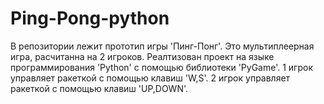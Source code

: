 # Ping-Pong-python
В репозитории лежит прототип игры 'Пинг-Понг'. Это мультиплеерная игра, расчитанна на 2 игроков.
Реалтизован проект на языке программирования 'Python' с помощью библиотеки 'PyGame'.
1 игрок управляет ракеткой с помощью клавиш 'W,S'. 2 игрок управляет ракеткой с помощью клавиш 'UP,DOWN'.
